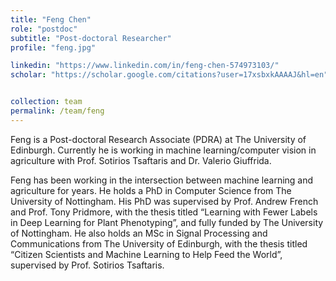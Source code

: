```yaml
---
title: "Feng Chen"
role: "postdoc"
subtitle: "Post-doctoral Researcher"
profile: "feng.jpg"

linkedin: "https://www.linkedin.com/in/feng-chen-574973103/"
scholar: "https://scholar.google.com/citations?user=17xsbxkAAAAJ&hl=en"


collection: team
permalink: /team/feng
---
```


Feng is a Post-doctoral Research Associate (PDRA) at The University of Edinburgh. Currently he is working in machine learning/computer vision in agriculture with Prof. Sotirios Tsaftaris and Dr. Valerio Giuffrida.

Feng has been working in the intersection between machine learning and agriculture for years. He holds a PhD in Computer Science from The University of Nottingham. His PhD was supervised by Prof. Andrew French and Prof. Tony Pridmore, with the thesis titled “Learning with Fewer Labels in Deep Learning for Plant Phenotyping”, and fully funded by The University of Nottingham. He also holds an MSc in Signal Processing and Communications from The University of Edinburgh, with the thesis titled “Citizen Scientists and Machine Learning to Help Feed the World”, supervised by Prof. Sotirios Tsaftaris.
